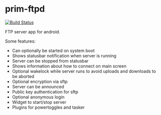 prim-ftpd
=========
[![Build Status](https://travis-ci.org/wolpi/prim-ftpd.png)](https://travis-ci.org/wolpi/prim-ftpd)

FTP server app for android.

Some features:
* Can optionally be started on system boot
* Shows statusbar notification when server is running
* Server can be stopped from statusbar
* Shows information about how to connect on main screen
* Optional wakelock while server runs to avoid uploads and downloads to be aborted
* Optional encryption via sftp
* Server can be announced
* Public key authentication for sftp
* Optional anonymous login
* Widget to start/stop server
* Plugins for powertoggles and tasker

